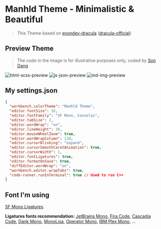 # Manhld Theme - Minimalistic & Beautiful

> This Theme based on [evondev-dracula](https://github.com/evondev/evondev-dracula) ([dracula-official](https://github.com/dracula/dracula-theme))

## Preview Theme

> The code in the image is for illustrative purposes only, coded by [Son Dang](https://github.com/sondnpt00343/tiktok-ui)

![html-scss-preview]()
![js-json-preview]()
![md-img-preview]()

## My settings.json

```json
{
  "workbench.colorTheme": "Manhld Theme",
  "editor.fontSize": 16,
  "editor.fontFamily": "SF Mono, Consolas",
  "editor.tabSize": 2,
  "editor.wordWrap": "on",
  "editor.lineHeight": 30,
  "editor.mouseWheelZoom": true,
  "editor.wordWrapColumn": 120,
  "editor.cursorBlinking": "expand",
  "editor.cursorSmoothCaretAnimation": true,
  "editor.cursorWidth": 1,
  "editor.fontLigatures": true,
  "editor.formatOnSave": true,
  "diffEditor.wordWrap": "on",
  "workbench.editor.wrapTabs": true,
  "code-runner.runInTerminal": true // Used to run C++
}
```

## Font I'm using

[SF Mono Ligatures](https://github.com/kube/sf-mono-ligaturized).

**Ligatures fonts recommendation:**
[JetBrains Mono](https://www.jetbrains.com/lp/mono/),
[Fira Code](https://github.com/tonsky/FiraCode),
[Cascadia Code](https://github.com/microsoft/cascadia-code),
[Dank Mono](https://drive.google.com/drive/folders/103urAcWV40TqRYivnS9kAh6nlxVicDLU?usp=share_link),
[MonoLisa](https://www.monolisa.dev/),
[Operator Mono](https://github.com/kiliman/operator-mono-lig),
[IBM Plex Mono](https://github.com/IBM/plex/tree/master/IBM-Plex-Mono),
...
